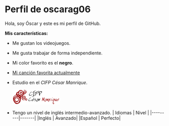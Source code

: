 # Perfil de oscarag06
Hola, soy Óscar y este es mi perfil de GitHub.

**Mis características:**
- Me gustan los videojuegos.
- Me gusta trabajar de forma independiente.
- Mi color favorito es el **negro**.
- [Mi canción favorita actualmente](https://youtu.be/O4QN_4ssuLE?feature=shared)
- Estudio en el *CIFP César Manrique*.

  <img width='150px' src=https://github.com/oscarag06/oscarag06/blob/main/LogoCMTransparente-BrilloExt.png />
- Tengo un nivel de inglés intermedio-avanzado.
  | Idiomas | Nivel |
  |---------|-------|
  |Inglés   | Avanzado|
  |Español  | Perfecto|
